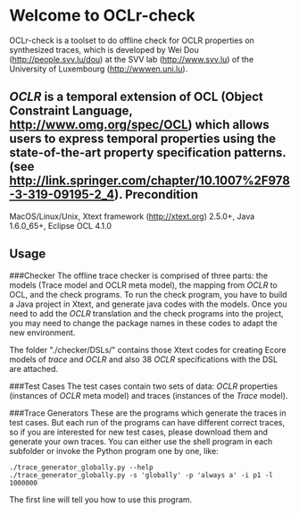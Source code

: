 Welcome to OCLr-check
==========

OCLr-check is a toolset to do offline check for OCLR properties on synthesized traces, which is developed by Wei Dou (http://people.svv.lu/dou) at the SVV lab (http://www.svv.lu) of the University of Luxembourg (http://wwwen.uni.lu).

*OCLR* is a temporal extension of OCL (Object Constraint Language, http://www.omg.org/spec/OCL) which allows users to express temporal properties using the state-of-the-art property specification patterns. (see http://link.springer.com/chapter/10.1007%2F978-3-319-09195-2_4).
Precondition
---
MacOS/Linux/Unix,
Xtext framework (http://xtext.org) 2.5.0+,
Java 1.6.0_65+,
Eclipse OCL 4.1.0

Usage
---

###Checker
The offline trace checker is comprised of three parts: the models (Trace model and OCLR meta model), the mapping from *OCLR* to OCL, and the check programs. To run the check program, you have to build a Java project in Xtext, and generate java codes with the models. Once you need to add the *OCLR* translation and the check programs into the project, you may need to change the package names in these codes to adapt the new environment.

The folder "./checker/DSLs/" contains those Xtext  codes for creating Ecore models of *trace* and *OCLR* and also 38 *OCLR* specifications with the DSL are attached.

###Test Cases
The test cases contain two sets of data: *OCLR* properties (instances of *OCLR* meta model) and traces (instances of the *Trace* model).

###Trace Generators
These are the programs which generate the traces in test cases. But each run of the programs can have different correct traces, so if you are interested for new test cases, please download them and generate your own traces.
You can either use the shell program in each subfolder or invoke the Python program one by one, like:

```
./trace_generator_globally.py --help
./trace_generator_globally.py -s 'globally' -p 'always a' -i p1 -l 1000000
```
The first line will tell you how to use this program.
